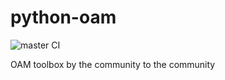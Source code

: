 # python-oam
![master CI](https://github.com/rodrigo-fss/python-oam/actions/workflows/github-actions.yml/badge.svg)

OAM toolbox by the community to the community
